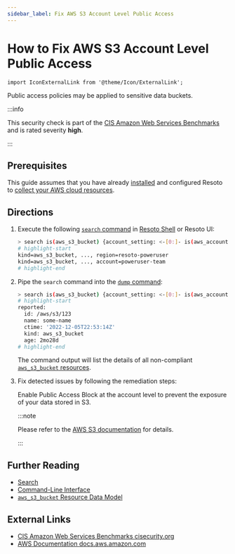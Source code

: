 ```yaml
---
sidebar_label: Fix AWS S3 Account Level Public Access 
---
```


# How to Fix AWS S3 Account Level Public Access

```mdx-code-block
import IconExternalLink from '@theme/Icon/ExternalLink';
```

Public access policies may be applied to sensitive data buckets.

:::info

This security check is part of the [CIS Amazon Web Services Benchmarks](https://cisecurity.org/benchmark/amazon_web_services) and is rated severity **high**.

:::

## Prerequisites

This guide assumes that you have already [installed](../../getting-started/install-resoto/index.md) and configured Resoto to [collect your AWS cloud resources](../../getting-started/configure-resoto/aws.md).

## Directions

1. Execute the following [`search` command](../../reference/cli/search-commands/search.md) in [Resoto Shell](../../reference/components/shell.md) or Resoto UI:

   ```bash
   > search is(aws_s3_bucket) {account_setting: <-[0:]- is(aws_account) --> is(aws_s3_account_settings)} (bucket_public_access_block_configuration.block_public_acls==false and account_setting.reported.bucket_public_access_block_configuration.block_public_acls==false) or (bucket_public_access_block_configuration.ignore_public_acls==false and account_setting.reported.bucket_public_access_block_configuration.ignore_public_acls==false) or (bucket_public_access_block_configuration.block_public_policy==false and account_setting.reported.bucket_public_access_block_configuration.block_public_policy==false) or (bucket_public_access_block_configuration.restrict_public_buckets==false and account_setting.reported.bucket_public_access_block_configuration.restrict_public_buckets==false)
   # highlight-start
   ​kind=aws_s3_bucket, ..., region=resoto-poweruser
   ​kind=aws_s3_bucket, ..., account=poweruser-team
   # highlight-end
   ```

2. Pipe the `search` command into the [`dump` command](../../reference/cli/format-commands/dump.md):

   ```bash
   > search is(aws_s3_bucket) {account_setting: <-[0:]- is(aws_account) --> is(aws_s3_account_settings)} (bucket_public_access_block_configuration.block_public_acls==false and account_setting.reported.bucket_public_access_block_configuration.block_public_acls==false) or (bucket_public_access_block_configuration.ignore_public_acls==false and account_setting.reported.bucket_public_access_block_configuration.ignore_public_acls==false) or (bucket_public_access_block_configuration.block_public_policy==false and account_setting.reported.bucket_public_access_block_configuration.block_public_policy==false) or (bucket_public_access_block_configuration.restrict_public_buckets==false and account_setting.reported.bucket_public_access_block_configuration.restrict_public_buckets==false) | dump
   # highlight-start
   ​reported:
   ​  id: /aws/s3/123
   ​  name: some-name
   ​  ctime: '2022-12-05T22:53:14Z'
   ​  kind: aws_s3_bucket
   ​  age: 2mo28d
   # highlight-end
   ```

   The command output will list the details of all non-compliant [`aws_s3_bucket` resources](../../reference/data-models/aws/index.md#aws_s3_bucket).

3. Fix detected issues by following the remediation steps:

   Enable Public Access Block at the account level to prevent the exposure of your data stored in S3.

   :::note

   Please refer to the [AWS S3 documentation](https://docs.aws.amazon.com/AmazonS3/latest/userguide/access-control-block-public-access.html) for details.

   :::

## Further Reading

- [Search](../../reference/search/index.md)
- [Command-Line Interface](../../reference/cli/index.md)
- [`aws_s3_bucket` Resource Data Model](../../reference/data-models/aws/index.md#aws_s3_bucket)

## External Links

- [CIS Amazon Web Services Benchmarks <span class="badge badge--secondary">cisecurity.org <IconExternalLink width="10" height="10" /></span>](https://cisecurity.org/benchmark/amazon_web_services)
- [AWS Documentation <span class="badge badge--secondary">docs.aws.amazon.com <IconExternalLink width="10" height="10" /></span>](https://docs.aws.amazon.com/AmazonS3/latest/userguide/access-control-block-public-access.html)
